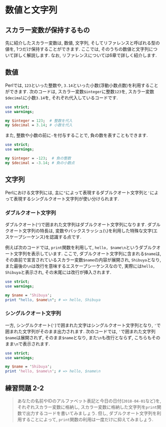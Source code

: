 # 数値と文字列

## スカラー変数が保持するもの

先に紹介したスカラー変数は, 数値, 文字列, そしてリファレンスと呼ばれる型の値を, 1つだけ保持することができます.
ここでは, そのうちの数値と文字列について詳しく解説します. なお, リファレンスについては6章で詳しく紹介します.

## 数値

Perlでは, `123`といった整数や, `3.14`といった小数(浮動小数点数)を利用することができます.
次のコードは, スカラー変数`$integer`に整数`123`を, スカラー変数`$decimal`に小数`3.14`を, それぞれ代入しているコードです.

```perl
use strict;
use warnings;

my $integer = 123;  # 整数を代入
my $decimal = 3.14; # 小数を代入
```

また, 整数や小数の前に`-`を付与することで, 負の数を表すこともできます.

```perl
use strict;
use warnings;

my $integer = -123;  # 負の整数
my $decimal = -3.14; # 負の小数点
```

## 文字列

Perlにおける文字列には, 主に`"`によって表現するダブルクオート文字列と`'`によって表現するシングルクオート文字列が使い分けられます.

### ダブルクオート文字列

ダブルクオート(`"`)で囲まれた文字列はダブルクオート文字列になります.
ダブルクオート文字列の特長は, 変数やバックスラッシュ(`\`)を利用した特殊な文字(エスケープシーケンス)を認識する点です.

例えば次のコードでは, `print`関数を利用して, `hello, $name\n`というダブルクオート文字列を表示しています.
ここで, ダブルクオート文字列に含まれる`$name`は, その直前で宣言されているスカラー変数`$name`の内容が展開され, `Shibuya`となり, また最後の`\n`は改行を意味するエスケープシーケンスなので, 実際には`hello, Shibuya`と表示され, その末尾には改行が挿入されます.

```perl
use strict;
use warnings;

my $name = 'Shibuya';
print "hello, $name\n"; # => hello, Shibuya
```

### シングルクオート文字列

一方, シングルクオート(`'`)で囲まれた文字はシングルクオート文字列となり, `'`で囲まれた文字列がそのまま出力されます.
次のコードでは, `'`で囲まれた文字列`$name`は展開されず, そのまま`$name`となり, また`\n`も改行とならず, こちらもそのまま`\n`で表示されます.

```perl
use strict;
use warnings;

my $name = 'Shibuya';
print 'hello, $name\n'; # => hello, $name\n
```

## 練習問題 2-2

> あなたの名前やIDのアルファベット表記と今日の日付(`2018-04-01`など)を, それぞれスカラー変数に格納し, スカラー変数に格納した文字列を`print`関数で出力するコードを書いてみましょう. 但し, ダブルクオート文字列を利用することによって, `print`関数の利用は一度だけに抑えてみましょう.
